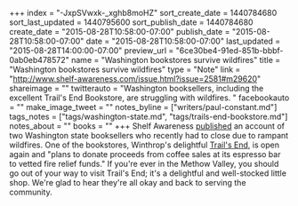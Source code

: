 +++
index = "-JxpSVwxk-_xghb8moHZ"
sort_create_date = 1440784680
sort_last_updated = 1440795600
sort_publish_date = 1440784680
create_date = "2015-08-28T10:58:00-07:00"
publish_date = "2015-08-28T10:58:00-07:00"
date = "2015-08-28T10:58:00-07:00"
last_updated = "2015-08-28T14:00:00-07:00"
preview_url = "6ce30be4-91ed-851b-bbbf-0ab0eb478572"
name = "Washington bookstores survive wildfires"
title = "Washington bookstores survive wildfires"
type = "Note"
link = "http://www.shelf-awareness.com/issue.html?issue=2581#m29620"
shareimage = ""
twitterauto = "Washington booksellers, including the excellent Trail's End Bookstore, are struggling with wildfires. "
facebookauto = ""
make_image_tweet = ""
notes_byline = ["writers/paul-constant.md"]
tags_notes = ["tags/washington-state.md", "tags/trails-end-bookstore.md"]
notes_about = ""
books = ""
+++
Shelf Awareness [published](http://www.shelf-awareness.com/issue.html?issue=2581#m29620) an account of two Washington state booksellers who recently had to close due to rampant wildfires. One of the bookstores, Winthrop's delightful [Trail's End](http://www.trailsendbookstore.com/), is open again and "plans to donate proceeds from coffee sales at its espresso bar to vetted fire relief funds." If you're ever in the Methow Valley, you should go out of your way to visit Trail's End; it's a delightful and well-stocked little shop. We're glad to hear they're all okay and back to serving the community.
